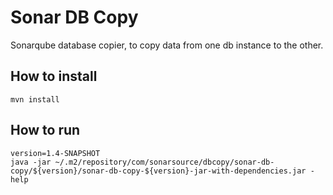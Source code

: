 # Sonar DB Copy

Sonarqube database copier, to copy data from one db instance to the other.

## How to install

    mvn install

## How to run

    version=1.4-SNAPSHOT
    java -jar ~/.m2/repository/com/sonarsource/dbcopy/sonar-db-copy/${version}/sonar-db-copy-${version}-jar-with-dependencies.jar -help
